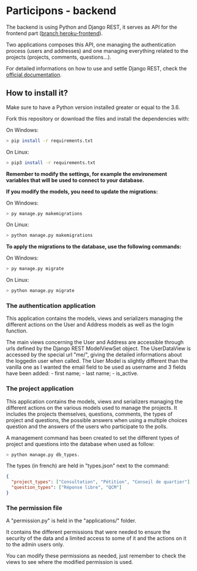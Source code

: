 # **Participons - backend**

The backend is using Python and Django REST, it serves as API for the frontend part ([branch heroku-frontend](https://github.com/vicsim181/P13/tree/heroku-frontend)).

Two applications composes this API, one managing the authentication process (users and addresses) and one managing everything related to the projects (projects, comments, questions...).

For detailed informations on how to use and settle Django REST, check the [official documentation](https://www.django-rest-framework.org/).

## **How to install it?**

Make sure to have a Python version installed greater or equal to the 3.6.

Fork this repository or download the files and install the dependencies with:

On Windows:

```bash
> pip install -r requirements.txt
```

On Linux:

```bash
> pip3 install -r requirements.txt
```

**Remember to modify the settings, for example the environement variables that will be used to connect to your database.**

**If you modify the models, you need to update the migrations:**

On Windows:

```bash
> py manage.py makemigrations
```

On Linux:

```bash
> python manage.py makemigrations
```

**To apply the migrations to the database, use the following commands:**

On Windows:

```bash
> py manage.py migrate
```

On Linux:

```bash
> python manage.py migrate
```

### The authentication application

This application contains the models, views and serializers managing the different actions on the User and Address models as well as the login function.

The main views concerning the User and Address are accessible through urls defined by the Django REST ModelViewSet object. The UserDataView is accessed by the special url "me/", giving the detailed informations about the loggedin user when called.
The User Model is slightly different than the vanilla one as I wanted the email field to be used as username and 3 fields have been added: - first name; - last name; - is_active.

### The project application

This application contains the models, views and serializers managing the different actions on the various models used to manage the projects. It includes the projects themselves, questions, comments, the types of project and questions, the possible answers when using a multiple choices question and the answers of the users who participate to the polls.

A management command has been created to set the different types of project and questions into the database when used as follow:

```bash
> python manage.py db_types.
```

The types (in french) are held in "types.json" next to the command:

```json
{
  "project_types": ["Consultation", "Pétition", "Conseil de quartier"],
  "question_types": ["Réponse libre", "QCM"]
}
```

### The permission file

A "permission.py" is held in the "applications/" folder.

It contains the different permissions that were needed to ensure the security of the data and a limited access to some of it and the actions on it to the admin users only.

You can modify these permissions as needed, just remember to check the views to see where the modified permission is used.
